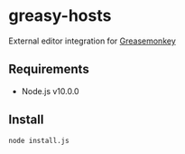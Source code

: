greasy-hosts
============
External editor integration for [Greasemonkey](https://github.com/greasemonkey/greasemonkey)

Requirements
------------
 * Node.js v10.0.0

Install
-------
```sh
node install.js
```
